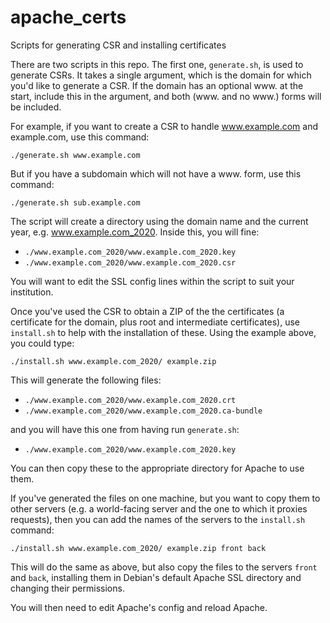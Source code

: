 # apache_certs

Scripts for generating CSR and installing certificates

There are two scripts in this repo. The first one, `generate.sh`, is
used to generate CSRs. It takes a single argument, which is the domain
for which you'd like to generate a CSR. If the domain has an optional
www. at the start, include this in the argument, and both (www. and no
www.) forms will be included.

For example, if you want to create a CSR to handle www.example.com and
example.com, use this command:

`./generate.sh www.example.com`

But if you have a subdomain which will not have a www. form, use this
command:

`./generate.sh sub.example.com`

The script will create a directory using the domain name and the
current year, e.g. www.example.com_2020. Inside this, you will fine:

- `./www.example.com_2020/www.example.com_2020.key`
- `./www.example.com_2020/www.example.com_2020.csr`

You will want to edit the SSL config lines within the script to suit
your institution.

Once you've used the CSR to obtain a ZIP of the the certificates (a
certificate for the domain, plus root and intermediate certificates),
use `install.sh` to help with the installation of these. Using the
example above, you could type:

`./install.sh www.example.com_2020/ example.zip`

This will generate the following files:

- `./www.example.com_2020/www.example.com_2020.crt`
- `./www.example.com_2020/www.example.com_2020.ca-bundle`

and you will have this one from having run `generate.sh`:

- `./www.example.com_2020/www.example.com_2020.key`

You can then copy these to the appropriate directory for Apache to use
them.

If you've generated the files on one machine, but you want to copy
them to other servers (e.g. a world-facing server and the one to which
it proxies requests), then you can add the names of the servers to the
`install.sh` command:

`./install.sh www.example.com_2020/ example.zip front back`

This will do the same as above, but also copy the files to the servers
`front` and `back`, installing them in Debian's default Apache SSL
directory and changing their permissions.

You will then need to edit Apache's config and reload Apache.